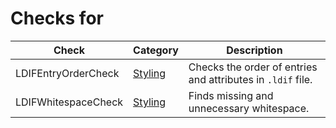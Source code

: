 # Checks for 

Check | Category | Description
----- | -------- | -----------
LDIFEntryOrderCheck | [Styling](styling_checks.markdown#styling-checks) | Checks the order of entries and attributes in `.ldif` file. |
LDIFWhitespaceCheck | [Styling](styling_checks.markdown#styling-checks) | Finds missing and unnecessary whitespace. |